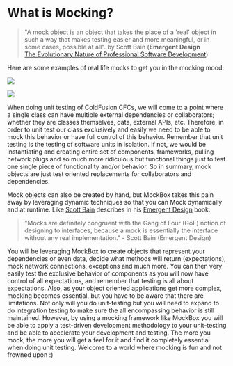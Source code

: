 # What is Mocking?

> "A mock object is an object that takes the place of a 'real' object in such a way that makes testing easier and more meaningful, or in some cases, possible at all". by Scott Bain (**Emergent Design** \
> [The Evolutionary Nature of Professional Software Development](http://www.netobjectives.com/resources/books/emergent-design))

Here are some examples of real life mocks to get you in the mocking mood:

![](../../.gitbook/assets/mockbox\_nikemock.jpg)

![](../../.gitbook/assets/mockbox\_pumamock.jpg)

When doing unit testing of ColdFusion CFCs, we will come to a point where a single class can have multiple external dependencies or collaborators; whether they are classes themselves, data, external APIs, etc. Therefore, in order to unit test our class exclusively and easily we need to be able to mock this behavior or have full control of this behavior. Remember that unit testing is the testing of software units in isolation. If not, we would be instantiating and creating entire set of components, frameworks, pulling network plugs and so much more ridiculous but functional things just to test one single piece of functionality and/or behavior. So in summary, mock objects are just test oriented replacements for collaborators and dependencies.

Mock objects can also be created by hand, but MockBox takes this pain away by leveraging dynamic techniques so that you can Mock dynamically and at runtime. Like [Scott Bain](http://www.netobjectives.com/about/coaches/20) describes in his [Emergent Design](http://www.amazon.com/Emergent-Design-Evolutionary-Professional-Development/dp/0321509366) book:

> "Mocks are definitely congruent with the Gang of Four (GoF) notion of designing to interfaces, because a mock is essentially the interface without any real implementation." - Scott Bain (Emergent Design)

You will be leveraging MockBox to create objects that represent your dependencies or even data, decide what methods will return (expectations), mock network connections, exceptions and much more. You can then very easily test the exclusive behavior of components as you will now have control of all expectations, and remember that testing is all about expectations. Also, as your object oriented applications get more complex, mocking becomes essential, but you have to be aware that there are limitations. Not only will you do unit-testing but you will need to expand to do integration testing to make sure the all encompassing behavior is still maintained. However, by using a mocking framework like MockBox you will be able to apply a test-driven development methodology to your unit-testing and be able to accelerate your development and testing. The more you mock, the more you will get a feel for it and find it completely essential when doing unit testing. Welcome to a world where mocking is fun and not frowned upon :)
